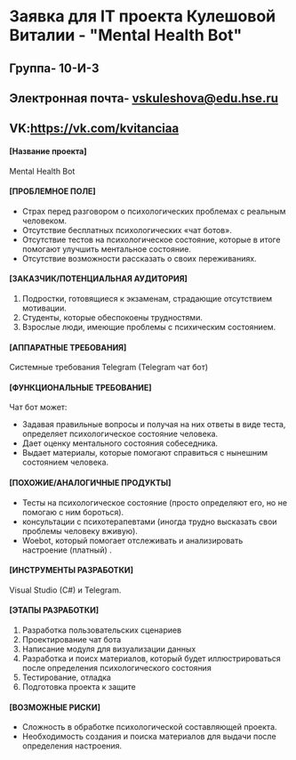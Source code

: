 # Заявка для IT проекта Кулешовой Виталии - "Mental Health Bot"

## Группа- 10-И-3

## Электронная почта- vskuleshova@edu.hse.ru
## VK:https://vk.com/kvitanciaa

#### [Название проекта]

Mental Health Bot

#### [ПРОБЛЕМНОЕ ПОЛЕ]

* Страх перед разговором о психологических проблемах с реальным человеком.
* Отсутствие бесплатных психологических «чат ботов».
* Отсутствие тестов на психологическое состояние, которые в итоге помогают улучшить ментальное состояние.
* Отсутствие возможности рассказать о своих переживаниях.

#### [ЗАКАЗЧИК/ПОТЕНЦИАЛЬНАЯ АУДИТОРИЯ]

1. Подростки, готовящиеся к экзаменам, страдающие отсутствием мотивации.
2. Студенты, которые обеспокоены трудностями.
3. Взрослые люди, имеющие проблемы с психическим состоянием.
#### [АППАРАТНЫЕ ТРЕБОВАНИЯ]

Системные требования Telegram (Telegram чат бот)

#### [ФУНКЦИОНАЛЬНЫЕ ТРЕБОВАНИЕ]

Чат бот может:

+ Задавая правильные вопросы и получая на них ответы в виде теста, определяет психологическое состояние человека.
+ Дает оценку ментального состояния собеседника.
+ Выдает материалы, которые помогают справиться с нынешним состоянием человека. 

#### [ПОХОЖИЕ/АНАЛОГИЧНЫЕ ПРОДУКТЫ]

+ Тесты на психологическое состояние (просто определяют его, но не помогаю с ним бороться).
+ консультации с психотерапевтами (иногда трудно высказать свои проблемы человеку вживую).
+ Woebot, который помогает отслеживать и анализировать настроение (платный) .

#### [ИНСТРУМЕНТЫ РАЗРАБОТКИ]

Visual Studio (C#) и Telegram.

#### [ЭТАПЫ РАЗРАБОТКИ]

1. Разработка пользовательских сценариев
2. Проектирование чат бота
3. Написание модуля для визуализации данных
4. Разработка и поисх материалов, который будет иллюстрироваться после определения психологического состояния
5. Тестирование, отладка
6. Подготовка проекта к защите


#### [ВОЗМОЖНЫЕ РИСКИ]

+ Сложность в обработке психологической составляющей проекта. 
+ Необходимость создания и поиска материалов для выдачи после определения настроения.
